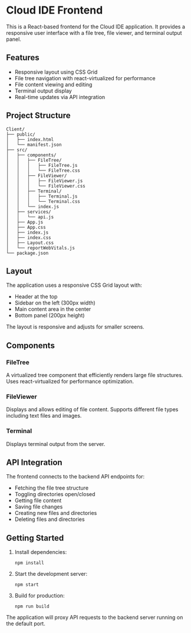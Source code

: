 # Cloud IDE Frontend

This is a React-based frontend for the Cloud IDE application. It provides a responsive user interface with a file tree, file viewer, and terminal output panel.

## Features

- Responsive layout using CSS Grid
- File tree navigation with react-virtualized for performance
- File content viewing and editing
- Terminal output display
- Real-time updates via API integration

## Project Structure

```
Client/
├── public/
│   ├── index.html
│   └── manifest.json
├── src/
│   ├── components/
│   │   ├── FileTree/
│   │   │   ├── FileTree.js
│   │   │   └── FileTree.css
│   │   ├── FileViewer/
│   │   │   ├── FileViewer.js
│   │   │   └── FileViewer.css
│   │   ├── Terminal/
│   │   │   ├── Terminal.js
│   │   │   └── Terminal.css
│   │   └── index.js
│   ├── services/
│   │   └── api.js
│   ├── App.js
│   ├── App.css
│   ├── index.js
│   ├── index.css
│   ├── Layout.css
│   └── reportWebVitals.js
└── package.json
```

## Layout

The application uses a responsive CSS Grid layout with:
- Header at the top
- Sidebar on the left (300px width)
- Main content area in the center
- Bottom panel (200px height)

The layout is responsive and adjusts for smaller screens.

## Components

### FileTree

A virtualized tree component that efficiently renders large file structures. Uses react-virtualized for performance optimization.

### FileViewer

Displays and allows editing of file content. Supports different file types including text files and images.

### Terminal

Displays terminal output from the server.

## API Integration

The frontend connects to the backend API endpoints for:
- Fetching the file tree structure
- Toggling directories open/closed
- Getting file content
- Saving file changes
- Creating new files and directories
- Deleting files and directories

## Getting Started

1. Install dependencies:
   ```
   npm install
   ```

2. Start the development server:
   ```
   npm start
   ```

3. Build for production:
   ```
   npm run build
   ```

The application will proxy API requests to the backend server running on the default port.